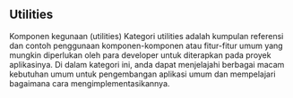 ## Utilities

Komponen kegunaan (utilities)
Kategori utilities adalah kumpulan referensi dan contoh penggunaan komponen-komponen atau fitur-fitur umum yang mungkin diperlukan oleh para developer untuk diterapkan pada proyek aplikasinya. Di dalam kategori ini, anda dapat menjelajahi berbagai macam kebutuhan umum untuk pengembangan aplikasi umum dan mempelajari bagaimana cara mengimplementasikannya.